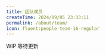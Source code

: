 ```yaml
---
title: 团队成员
createTime: 2024/09/05 23:33:11
permalink: /about/team/
icon: fluent:people-team-16-regular
---
```

WIP 等待更新